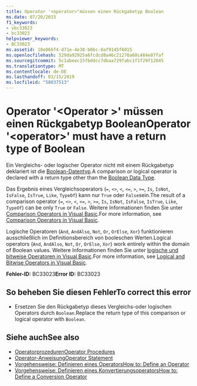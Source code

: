 ```yaml
---
title: Operator '<operator>"müssen einen Rückgabetyp Boolean
ms.date: 07/20/2015
f1_keywords:
- vbc33023
- bc33023
helpviewer_keywords:
- BC33023
ms.assetid: 18e066f4-d71e-4e38-b0bc-8af9145f6015
ms.openlocfilehash: 529da92925a6fcdcd8a46c21270a60c484e87faf
ms.sourcegitcommit: 5c1abeec15fbddcc7dbaa729fabc1f1f29f12045
ms.translationtype: MT
ms.contentlocale: de-DE
ms.lasthandoff: 03/15/2019
ms.locfileid: "58037513"
---
```

# <a name="operator-operator-must-have-a-return-type-of-boolean"></a><span data-ttu-id="a7bf7-102">Operator '\<Operator >' müssen einen Rückgabetyp Boolean</span><span class="sxs-lookup"><span data-stu-id="a7bf7-102">Operator '\<operator>' must have a return type of Boolean</span></span>
<span data-ttu-id="a7bf7-103">Ein Vergleichs- oder logischer Operator nicht mit einem Rückgabetyp deklariert ist die [Boolean-Datentyp](../../visual-basic/language-reference/data-types/boolean-data-type.md).</span><span class="sxs-lookup"><span data-stu-id="a7bf7-103">A comparison or logical operator is declared with a return type other than the [Boolean Data Type](../../visual-basic/language-reference/data-types/boolean-data-type.md).</span></span>  
  
 <span data-ttu-id="a7bf7-104">Das Ergebnis eines Vergleichsoperators (`=`, `<>`, `<`, `<=`, `>`, `>=`, `Is`, `IsNot`, `IsFalse`, `IsTrue`, `Like`, `TypeOf`) kann nur `True` oder `False`sein.</span><span class="sxs-lookup"><span data-stu-id="a7bf7-104">The result of a comparison operator (`=`, `<>`, `<`, `<=`, `>`, `>=`, `Is`, `IsNot`, `IsFalse`, `IsTrue`, `Like`, `TypeOf`) can be only `True` or `False`.</span></span> <span data-ttu-id="a7bf7-105">Weitere Informationen finden Sie unter [Comparison Operators in Visual Basic](../../visual-basic/programming-guide/language-features/operators-and-expressions/comparison-operators.md).</span><span class="sxs-lookup"><span data-stu-id="a7bf7-105">For more information, see [Comparison Operators in Visual Basic](../../visual-basic/programming-guide/language-features/operators-and-expressions/comparison-operators.md).</span></span>  
  
 <span data-ttu-id="a7bf7-106">Logische Operatoren (`And`, `AndAlso`, `Not`, `Or`, `OrElse`, `Xor`) funktionieren ausschließlich im Definitionsbereich von booleschen Werten.</span><span class="sxs-lookup"><span data-stu-id="a7bf7-106">Logical operators (`And`, `AndAlso`, `Not`, `Or`, `OrElse`, `Xor`) work entirely within the domain of Boolean values.</span></span> <span data-ttu-id="a7bf7-107">Weitere Informationen finden Sie unter [logische und bitweise Operatoren in Visual Basic](../../visual-basic/programming-guide/language-features/operators-and-expressions/logical-and-bitwise-operators.md).</span><span class="sxs-lookup"><span data-stu-id="a7bf7-107">For more information, see [Logical and Bitwise Operators in Visual Basic](../../visual-basic/programming-guide/language-features/operators-and-expressions/logical-and-bitwise-operators.md).</span></span>  
  
 <span data-ttu-id="a7bf7-108">**Fehler-ID:** BC33023</span><span class="sxs-lookup"><span data-stu-id="a7bf7-108">**Error ID:** BC33023</span></span>  
  
## <a name="to-correct-this-error"></a><span data-ttu-id="a7bf7-109">So beheben Sie diesen Fehler</span><span class="sxs-lookup"><span data-stu-id="a7bf7-109">To correct this error</span></span>  
  
-   <span data-ttu-id="a7bf7-110">Ersetzen Sie den Rückgabetyp dieses Vergleichs-oder logischen Operators durch `Boolean`.</span><span class="sxs-lookup"><span data-stu-id="a7bf7-110">Replace the return type of this comparison or logical operator with `Boolean`.</span></span>  
  
## <a name="see-also"></a><span data-ttu-id="a7bf7-111">Siehe auch</span><span class="sxs-lookup"><span data-stu-id="a7bf7-111">See also</span></span>

- [<span data-ttu-id="a7bf7-112">Operatorprozeduren</span><span class="sxs-lookup"><span data-stu-id="a7bf7-112">Operator Procedures</span></span>](../../visual-basic/programming-guide/language-features/procedures/operator-procedures.md)
- [<span data-ttu-id="a7bf7-113">Operator-Anweisung</span><span class="sxs-lookup"><span data-stu-id="a7bf7-113">Operator Statement</span></span>](../../visual-basic/language-reference/statements/operator-statement.md)
- [<span data-ttu-id="a7bf7-114">Vorgehensweise: Definieren eines Operators</span><span class="sxs-lookup"><span data-stu-id="a7bf7-114">How to: Define an Operator</span></span>](../../visual-basic/programming-guide/language-features/procedures/how-to-define-an-operator.md)
- [<span data-ttu-id="a7bf7-115">Vorgehensweise: Definieren eines Konvertierungsoperators</span><span class="sxs-lookup"><span data-stu-id="a7bf7-115">How to: Define a Conversion Operator</span></span>](../../visual-basic/programming-guide/language-features/procedures/how-to-define-a-conversion-operator.md)
